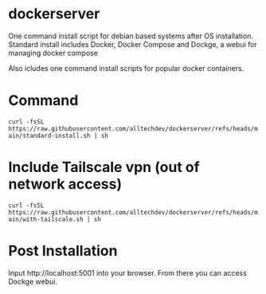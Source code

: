 # dockerserver
One command install script for debian based systems after OS installation. Standard install includes Docker, Docker Compose and Dockge, a webui for managing docker compose

Also icludes one command install scripts for popular docker containers.

# Command
`curl -fsSL https://raw.githubusercontent.com/alltechdev/dockerserver/refs/heads/main/standard-install.sh | sh`

# Include Tailscale vpn (out of network access)
`curl -fsSL https://raw.githubusercontent.com/alltechdev/dockerserver/refs/heads/main/with-tailscale.sh | sh`

# Post Installation
Input http://localhost:5001 into your browser. From there you can access Dockge webui.
